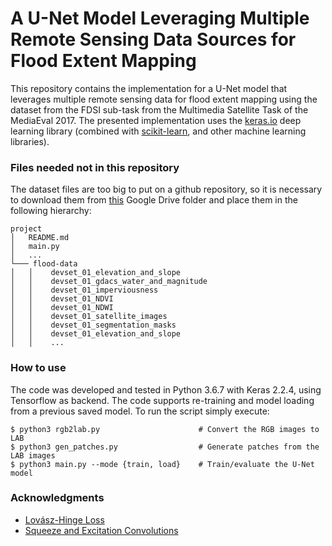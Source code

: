 # A U-Net Model Leveraging Multiple Remote Sensing Data Sources for Flood Extent Mapping

This repository contains the implementation for a U-Net model that leverages multiple remote sensing data
for flood extent mapping using the dataset from the FDSI sub-task from the Multimedia Satellite Task of the 
MediaEval 2017. The presented implementation uses the [keras.io](http://keras.io/) deep learning library 
(combined with [scikit-learn](https://scikit-learn.org/stable/), and other machine learning libraries). 

### Files needed not in this repository

The dataset files are too big to put on a github repository, so it is necessary to download them from
[this](https://drive.google.com/drive/folders/1gUzU0cNzAxlPd3czLv9GBWS1kAHrDxwA) Google Drive folder and place them in the following hierarchy:

```
project
│   README.md
│   main.py
│   ...
└─── flood-data
│   │    devset_01_elevation_and_slope
│   │    devset_01_gdacs_water_and_magnitude
│   │    devset_01_imperviousness
│   │    devset_01_NDVI
│   │    devset_01_NDWI
│   │    devset_01_satellite_images
│   │    devset_01_segmentation_masks
│   │    devset_01_elevation_and_slope
│   │    ... 
```

### How to use  

The code was developed and tested in Python 3.6.7 with Keras 2.2.4, using Tensorflow as backend. 
The code supports re-training and model loading from a previous saved model. To run the script simply execute:

```console
$ python3 rgb2lab.py                      # Convert the RGB images to LAB
$ python3 gen_patches.py                  # Generate patches from the LAB images
$ python3 main.py --mode {train, load}    # Train/evaluate the U-Net model
```

### Acknowledgments

- [Lovász-Hinge Loss](https://github.com/bermanmaxim/LovaszSoftmax)
- [Squeeze and Excitation Convolutions](https://github.com/titu1994/keras-squeeze-excite-network)
